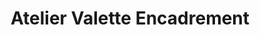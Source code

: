 ---
title: "Atelier Valette Encadrement"
url: /le-castellet/atelier-valette-encadrement/
shop: cadre
---
